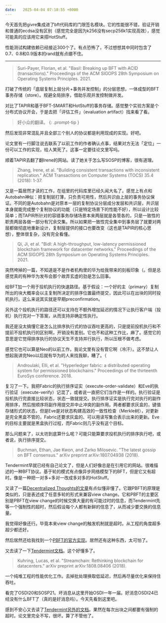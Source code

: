 ```yaml
---
date:   2025-04-04 07:18:55 +0000
---
```


今天首先把givre集成进了bft代码库的门限签名模块。它的性能很不错，验证开销和普通的ecdsa没有区别（感觉完全是因为k256没有secp256k1实现高效），感觉可能真的应该用它来搭HotStuff。

性能测试构建依赖已经接近300个了。有点恐怖了，不过想想其中同时包含了0.7、0.8和0.9版本的rand就有点绷不住。

----

> Suri-Payer, Florian, et al. "Basil: Breaking up BFT with ACID (transactions)." Proceedings of the ACM SIGOPS 28th Symposium on Operating Systems Principles. 2021.

打破了传统的「底层复制上层分片+事务并发控制」的分层思想，一体成型的BFT事务存储（store）。规避全局排序，借助乐观并发控制做并发。

对比了TAPIR和基于BFT-SMART和HotStuff的事务存储。感觉整个实验方案是个分布式协议开会，于是去把「评估工件」（evaluation artifact）找来看了看。

> 好小众的翻译。
{: .prompt-tip }

然后发现非常混乱并且全部三个别人的协议都是利用现成的实现。好吧。

论文里有一行脚注说去联系了以前工作的作者确认点事，结果对方无法「定位」一份可以工作的实现，给人笑死了。这事一定要往论文里写吗。

顺着TAPIR去翻了翻Irene的网站。读了她关于怎么写SOSP的博客，很有道理。

> Zhang, Irene, et al. "Building consistent transactions with inconsistent replication." ACM Transactions on Computer Systems (TOCS) 35.4 (2018): 1-37.

又是一篇居然才读的工作，在组里的代码库里已经久闻大名了。感觉上有点和Autobahn神似：把复制层打薄，只负责可用性，然后共识由上层的事务协议保证。不同的是Autobahn是对原本一层的复制协议分层成分发层和共识层，共识层本身就能完成整个复制协议的功能（只是特定场景下的性能不好），所以设计比较简单；而TAPIR所针对的容错事务存储场景本来两层就是各管各的，只是一致性的职责两层各做一部分有冗余交集。所以如果把一致性完全集中到事务层了就要对两层都做彻底地重新设计，复制层提供的接口也要改变（这也是TAPIR的核心思想），整体很复杂，没有完全看懂。

> Qi, Ji, et al. "Bidl: A high-throughput, low-latency permissioned blockchain framework for datacenter networks." Proceedings of the ACM SIGOPS 28th Symposium on Operating Systems Principles. 2021.

突然垮掉的一篇，不知道是不是作者机构里的华为给我带来的刻板印象（。但是总感觉真的有种华为发布会那个故弄玄虚的劲是怎么回事。

给BFT加一个用于投机执行的快速路径。基于假设：一个好的主（primary）复制所出的块大概率会以主复制所决定的排序位置最终提交，因此可以在出块的同时投机执行。这么来说其实就是早期preconfirmation。

另外这个投机执行的路径还可以支持在不额外增加延迟的情况下让执行客户端（投机）执行完对一下答案，从而支持非确定性执行。

我还是没太搞懂它是怎么比排序执行式的协议吞吐更高的，只是提前投机执行和不提前不投机执行的区别啊，开销没有差别。它也不和这种工作比，麻了。感觉它的意思是它觉得排序执行的协议天生不支持并行执行，所以压根不做考虑。

感觉它也可以算是Neo的以前工作，我论文里有没有管它啊（冷汗）。这不禁让人想起我讲完Neo以后就有华为的人来找我聊，糟了。（

> Androulaki, Elli, et al. "Hyperledger fabric: a distributed operating system for permissioned blockchains." Proceedings of the thirteenth EuroSys conference. 2018.

复习了一下。我把Fabric的执行排序证实（execute-order-validate）和Eve的执行验证（execute-verify）记混了，或者说一直把它们当作是一样的。执行验证是投机执行完直接比较状态，状态一致就提交。执行排序证实是执行完对执行的副作用排序，然后按顺序将副作用提交并中止冲突的副作用。两者都要求灰盒的，键值存储形式的状态，但是Eve是对状态构建高效的一致性检查（Merkle树），对更新是完全黑盒不管的，Fabric还要求灰盒的、可以用读写集合表示出来的更新。Eve的目标主要就是黑盒执行过程，而Fabric则几乎没有这个目标。

那么问题来了，以太坊到底算什么呢？可能只能算要求投机执行的排序执行吧，或者说，执行排序提交。

> Buchman, Ethan, Jae Kwon, and Zarko Milosevic. "The latest gossip on BFT consensus." arXiv preprint arXiv:1807.04938 (2018).

Tendermint早就已经有自己论文了，但是人们好像总是在引用它的网站。很难描述的一种BFT协议。基于轮的模式有点像异步网络模型下的BFT，但是它又有超时。像是一种把一对多+多对一改成多对多的HotStuff。

又读了一篇[Decentralized Thoughts的文章][1]有点似懂非懂了。它跟PBFT的原理是类似的，只是表述成了任意多轮的形式来兼容view change。它和PBFT的主要区别是PBFT在view change的时候交换大量的有可能过时的信息，而Tendermint先等一个强制性的超时，然后假设每个人都有新鲜的信息了，从而减少要交换的信息量。

[1]: https://decentralizedthoughts.github.io/2023-04-01-hotstuff-2/

我觉得好像还行。毕竟本来view change的触发机制就是超时。从工程的角度超多超少都还好。

然后居然还给我找到一个[PBFT的官方实现](https://pmg.csail.mit.edu/bft/bft.tar.gz)。居然还有这种东西，太可怕了。

又去读了一下[Tendermint文档](https://docs.tendermint.com/master/introduction/what-is-tendermint.html#consensus-overview)。这个好懂多了。

> Kuhring, Lucas, et al. "Streamchain: Rethinking blockchain for datacenters." arXiv preprint arXiv:1808.08406 (2018).

一个纯堆工程的性能优化工作。去掉批处理换取低延迟，然后再尽量优化来保持住吞吐。

看完了OSDI20和SOSP21。坏消息从这里开始OSDI一年一届。好消息OSDI24已经没有什么BFT了（真的是好消息吗）。今天先看到这里吧。

感到不安心又去读了[Tendermint另外的文档](https://docs.tendermint.com/master/spec/consensus/consensus.html)。果然在每次出块之间都要有强制的超时。论文里完全不写，很坏。算了不管他了。
